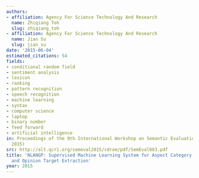 ```yaml
---
authors:
- affiliation: Agency For Science Technology And Research
  name: Zhiqiang Toh
  slug: zhiqiang_toh
- affiliation: Agency For Science Technology And Research
  name: Jian Su
  slug: jian_su
date: '2015-06-04'
estimated_citations: 54
fields:
- conditional random field
- sentiment analysis
- lexicon
- ranking
- pattern recognition
- speech recognition
- machine learning
- syntax
- computer science
- laptop
- binary number
- feed forward
- artificial intelligence
in: Proceedings of the 9th International Workshop on Semantic Evaluation (SemEval
  2015)
src: http://alt.qcri.org/semeval2015/cdrom/pdf/SemEval083.pdf
title: 'NLANGP: Supervised Machine Learning System for Aspect Category Classification
  and Opinion Target Extraction'
year: 2015
---
```

